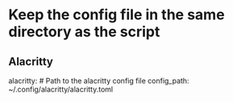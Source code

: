 # Keep the config file in the same directory as the script

## Alacritty
alacritty:
	# Path to the alacritty config file
	config_path: ~/.config/alacritty/alacritty.toml